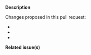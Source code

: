 <!--   Thank you for your contribution. Before you submit your pull request:
1. Follow contributing guidelines, templates, the recommended Git workflow, and any related documentation.
2. Read and submit the required Contributor Licence Agreements (https://github.com/kyma-project/community/blob/master/CONTRIBUTING.md#agreements-and-licenses).
3. Test your changes and attach their results to the pull request.
4. Update the relevant documentation.
-->
**Description**

Changes proposed in this pull request:

-
-
-

**Related issue(s)**
<!-- If you refer to a particular issue, provide its number. For example, `Resolves #123`, `Fixes #43`, or `See also #33`. -->
